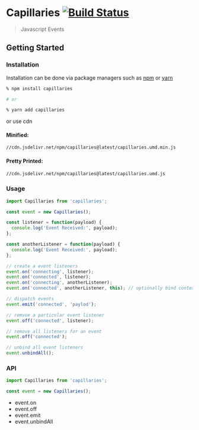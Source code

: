 # Capillaries [![Build Status](https://travis-ci.com/sibiraj-s/capillaries.svg?branch=master)](https://travis-ci.com/sibiraj-s/capillaries)

> Javascript Events

## Getting Started

### Installation

Installation can be done via package managers such as [npm] or [yarn]

```bash
% npm install capillaries

# or

% yarn add capillaries
```

or use cdn

#### Minified:

```bash
//cdn.jsdelivr.net/npm/capillaries@latest/capillaries.umd.min.js
```

#### Pretty Printed:

```bash
//cdn.jsdelivr.net/npm/capillaries@latest/capillaries.umd.js
```

### Usage

```js
import Capillaries from 'capillaries';

const event = new Capillaries();

const listener = function(payload) {
  console.log('Event Received:', payload);
};

const anotherListener = function(payload) {
  console.log('Event Received:', payload);
};

// create a event listeners
event.on('connecting', listener);
event.on('connected', listener);
event.on('connecting', anotherListener);
event.on('connected', anotherListener, this); // optionally bind context to the listener when invoked

// dispatch events
event.emit('connected', 'paylod');

// remvoe a particular event listener
event.off('connected', listener);

// remove all listeners for an event
event.off('connected');

// unbind all event listeners
event.unbindAll();
```

### API

```js
import Capillaries from 'capillaries';

const event = new Capillaries();
```

- event.on
- event.off
- event.emit
- event.unbindAll

[npm]: https://www.npmjs.com/
[yarn]: https://yarnpkg.com/lang/en/
[umd]: https://github.com/umdjs/umd
